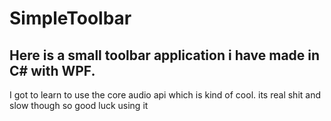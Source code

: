 # SimpleToolbar

## Here is a small toolbar application i have made in C# with WPF.
I got to learn to use the core audio api which is kind of cool. 
its real shit and slow though so good luck using it
